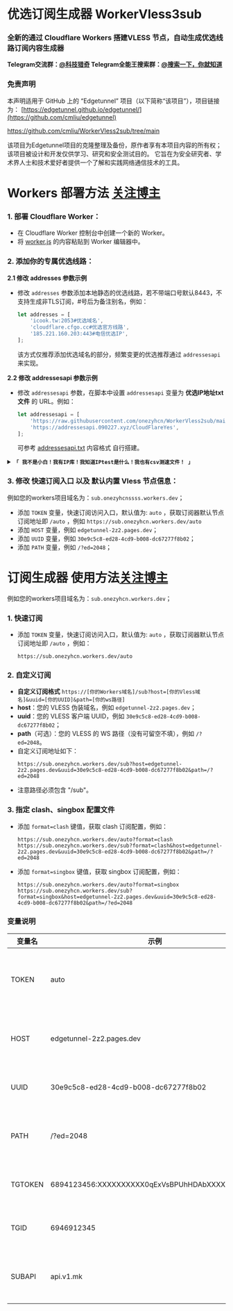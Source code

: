 # 优选订阅生成器 WorkerVless3sub

### 全新的通过 Cloudflare Workers 搭建VLESS 节点，自动生成优选线路订阅内容生成器

**Telegram交流群：[@科技猎奇](https://t.me/AYANGKJDS)    Telegram全能王搜索群：[@搜索一下，你就知道](https://t.me/AYANGQNW)**

### 免责声明

本声明适用于 GitHub 上的 “Edgetunnel” 项目（以下简称“该项目”），项目链接为：
[https://edgetunnel.github.io/edgetunnel/](https://github.com/cmliu/edgetunnel)

https://github.com/cmliu/WorkerVless2sub/tree/main

该项目为Edgetunnel项目的克隆整理及备份，原作者享有本项目内容的所有权；
该项目被设计和开发仅供学习、研究和安全测试目的。
它旨在为安全研究者、学术界人士和技术爱好者提供一个了解和实践网络通信技术的工具。

# Workers 部署方法 [关注博主](https://www.youtube.com/@kejiLQ)
### 1. 部署 Cloudflare Worker：

   - 在 Cloudflare Worker 控制台中创建一个新的 Worker。
   - 将 [worker.js](https://github.com/Onezyh/Worker-Vless-2-USB/blob/master/_worker.js)  的内容粘贴到 Worker 编辑器中。


### 2. 添加你的专属优选线路：

**2.1 修改 addresses 参数示例**

 - 修改 `addresses` 参数添加本地静态的优选线路，若不带端口号默认8443，不支持生成非TLS订阅，#号后为备注别名，例如：
	```js
	let addresses = [
		'icook.tw:2053#优选域名',
		'cloudflare.cfgo.cc#优选官方线路',
		'185.221.160.203:443#电信优选IP',
	];
	```
	该方式仅推荐添加优选域名的部分，频繁变更的优选推荐通过 `addressesapi` 来实现。


 **2.2 修改 addressesapi 参数示例**
 
 - 修改 `addressesapi` 参数，在脚本中设置 `addressesapi` 变量为 **优选IP地址txt文件** 的 URL。例如：
	```js
	let addressesapi = [
		'https://raw.githubusercontent.com/onezyhcn/WorkerVless2sub/main/addressesapi.txt',
 		'https://addressesapi.090227.xyz/CloudFlareYes',
	];
	```
	可参考 [addressesapi.txt](https://github.com/Onezyh/Worker-Vless-2-USB/blob/master/addressesapi.txt) 内容格式 自行搭建。


<details>
<summary><code><strong>「 我不是小白！我有IP库！我知道IPtest是什么！我也有csv测速文件！ 」</strong></code></summary>

 
  **2.3 修改 addressescsv 参数示例**
  
 - 修改 `addressescsv` 参数，在脚本中设置 `addressescsv` 变量为 **iptest测速结果csv文件地址** 的 URL。例如：
	```js
	let DLS = 4;//速度下限
	let addressescsv = [
		'https://github.com/Onezyh/Worker-Vless-2-USB/blob/master/addressescsv.csv',
 		'https://github.com/Onezyh/Worker-Vless-2-USB/blob/master/addressescsv.csv',
	];
	```
	`DLS` 为要求满足的最低速度，不满足改数值以上的IP将不会添加至优选订阅内容。注意：不考虑单位，只看数值，请按照您的测速结果而定。

 </details>


### 3. 修改 快速订阅入口 以及 默认内置 Vless 节点信息：

  例如您的workers项目域名为：`sub.onezyhcnssss.workers.dev`；
   - 添加 `TOKEN` 变量，快速订阅访问入口，默认值为: `auto` ，获取订阅器默认节点订阅地址即 `/auto` ，例如 `https://sub.onezyhcn.workers.dev/auto`
   - 添加 `HOST` 变量，例如 `edgetunnel-2z2.pages.dev`；
   - 添加 `UUID` 变量，例如 `30e9c5c8-ed28-4cd9-b008-dc67277f8b02`；
   - 添加 `PATH` 变量，例如 `/?ed=2048`；



# 订阅生成器 使用方法[关注博主](https://www.youtube.com/@kejiLQ)

  例如您的workers项目域名为：`sub.onezyhcn.workers.dev`；
  
### 1. 快速订阅

   - 添加 `TOKEN` 变量，快速订阅访问入口，默认值为: `auto` ，获取订阅器默认节点订阅地址即 `/auto` ，例如：
     ```url
     https://sub.onezyhcn.workers.dev/auto
     ```
     
### 2. 自定义订阅 

   - **自定义订阅格式** `https://[你的Workers域名]/sub?host=[你的Vless域名]&uuid=[你的UUID]&path=[你的ws路径]`
   - **host**：您的 VLESS 伪装域名，例如 `edgetunnel-2z2.pages.dev`；
   - **uuid**：您的 VLESS 客户端 UUID，例如 `30e9c5c8-ed28-4cd9-b008-dc67277f8b02`；
   - **path**（可选）：您的 VLESS 的 WS 路径（没有可留空不填），例如 `/?ed=2048`。
   - 自定义订阅地址如下：
     ```url
     https://sub.onezyhcn.workers.dev/sub?host=edgetunnel-2z2.pages.dev&uuid=30e9c5c8-ed28-4cd9-b008-dc67277f8b02&path=/?ed=2048
     ```
   - 注意路径必须包含 "/sub"。

### 3. 指定 clash、singbox 配置文件

   - 添加 `format=clash` 键值，获取 clash 订阅配置，例如：
     ```url
     https://sub.onezyhcn.workers.dev/auto?format=clash
     https://sub.onezyhcn.workers.dev/sub?format=clash&host=edgetunnel-2z2.pages.dev&uuid=30e9c5c8-ed28-4cd9-b008-dc67277f8b02&path=/?ed=2048
     ```
     
   - 添加 `format=singbox` 键值，获取 singbox 订阅配置，例如：
     ```url
     https://sub.onezyhcn.workers.dev/auto?format=singbox
     https://sub.onezyhcn.workers.dev/sub?format=singbox&host=edgetunnel-2z2.pages.dev&uuid=30e9c5c8-ed28-4cd9-b008-dc67277f8b02&path=/?ed=2048
     ```
     
### 变量说明
| 变量名 | 示例 | 备注 | 
|--------|---------|-----|
| TOKEN | auto | 快速订阅内置节点的订阅路径地址 /auto | 
| HOST | edgetunnel-2z2.pages.dev | 快速订阅内置节点的伪装域名 | 
| UUID | 30e9c5c8-ed28-4cd9-b008-dc67277f8b02 | 快速订阅内置节点的UUID | 
| PATH | /?ed=2048 | 快速订阅内置节点的路径信息 | 
| TGTOKEN | 6894123456:XXXXXXXXXX0qExVsBPUhHDAbXXXXXqWXgBA | 发送TG通知的机器人token | 
| TGID | 6946912345 | 接收TG通知的账户数字ID | 
| SUBAPI | api.v1.mk | clash、singbox等 订阅转换后端 | 
